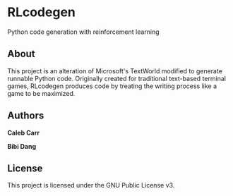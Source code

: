# RLcodegen
Python code generation with reinforcement learning

## About
This project is an alteration of Microsoft's TextWorld modified to generate runnable Python code. Originally created for traditional text-based terminal games, RLcodegen produces code by treating the writing process like a game to be maximized.

## Authors
**Caleb Carr** 

**Bibi Dang**

## License
This project is licensed under the GNU Public License v3.
